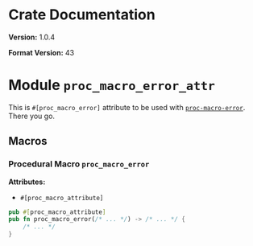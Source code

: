 # Crate Documentation

**Version:** 1.0.4

**Format Version:** 43

# Module `proc_macro_error_attr`

This is `#[proc_macro_error]` attribute to be used with
[`proc-macro-error`](https://docs.rs/proc-macro-error/). There you go.

## Macros

### Procedural Macro `proc_macro_error`

**Attributes:**

- `#[proc_macro_attribute]`

```rust
pub #[proc_macro_attribute]
pub fn proc_macro_error(/* ... */) -> /* ... */ {
    /* ... */
}
```

